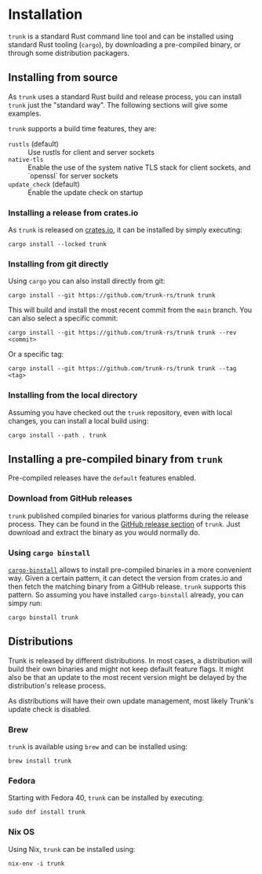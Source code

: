 # Installation

`trunk` is a standard Rust command line tool and can be installed using standard Rust tooling (`cargo`), by downloading
a pre-compiled binary, or through some distribution packagers.

## Installing from source

As `trunk` uses a standard Rust build and release process, you can install `trunk` just the "standard way". The
following sections will give some examples.

`trunk` supports a build time features, they are:

<dl>
<dt><code>rustls</code> (default)</dt><dd>Use rustls for client and server sockets</dd>
<dt><code>native-tls</code></dt><dd>Enable the use of the system native TLS stack for client sockets, and `openssl` for server sockets</dd>
<dt><code>update_check</code> (default)</dt><dd>Enable the update check on startup</dd>
</dl>

### Installing a release from crates.io

As `trunk` is released on [crates.io](https://crates.io/crates/trunk), it can be installed by simply executing:

```shell
cargo install --locked trunk
```

### Installing from git directly

Using `cargo` you can also install directly from git:

```shell
cargo install --git https://github.com/trunk-rs/trunk trunk
```

This will build and install the most recent commit from the `main` branch. You can also select a specific commit:

```shell
cargo install --git https://github.com/trunk-rs/trunk trunk --rev <commit>
```

Or a specific tag:

```shell
cargo install --git https://github.com/trunk-rs/trunk trunk --tag <tag>
```

### Installing from the local directory

Assuming you have checked out the `trunk` repository, even with local changes, you can install a local build using: 

```shell
cargo install --path . trunk
```

## Installing a pre-compiled binary from `trunk`

Pre-compiled releases have the `default` features enabled.

### Download from GitHub releases

`trunk` published compiled binaries for various platforms during the release process. They can be found in the
[GitHub release section](https://github.com/trunk-rs/trunk/releases) of `trunk`. Just download and extract the binary
as you would normally do.

### Using `cargo binstall`

[`cargo-binstall`](https://github.com/cargo-bins/cargo-binstall) allows to install pre-compiled binaries in a
more convenient way. Given a certain pattern, it can detect the version from crates.io and then fetch the matching
binary from a GitHub release. `trunk` supports this pattern. So assuming you have installed `cargo-binstall` already,
you can simpy run:

```shell
cargo binstall trunk
```

## Distributions

Trunk is released by different distributions. In most cases, a distribution will build their own binaries and might
not keep default feature flags. It might also be that an update to the most recent version might be delayed by the
distribution's release process.

As distributions will have their own update management, most likely Trunk's update check is disabled.

### Brew

`trunk` is available using `brew` and can be installed using:

```shell
brew install trunk
```

### Fedora

Starting with Fedora 40, `trunk` can be installed by executing:

```shell
sudo dnf install trunk
```

### Nix OS

Using Nix, `trunk` can be installed using:

```shell
nix-env -i trunk
```
